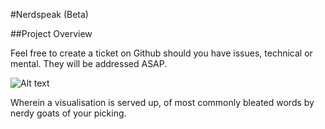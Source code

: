 #Nerdspeak (Beta)

##Project Overview

Feel free to create a ticket on Github should you have issues, technical or mental.  They will be addressed ASAP.

![Alt text](https://www.hackerschool.com/assets/logo_140-5b6604929e404fe6f40bbb90ffe3a2e5.png)

Wherein a visualisation is served up, of most commonly bleated words by nerdy goats of your picking.
